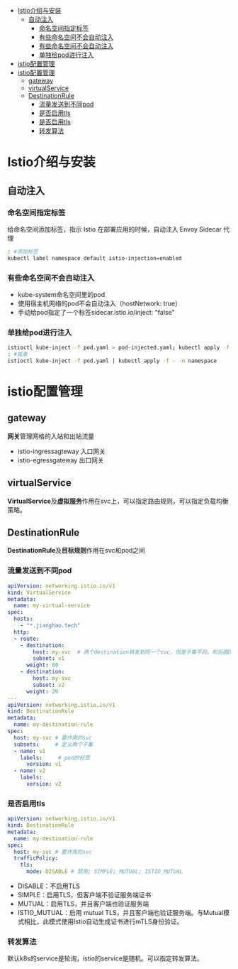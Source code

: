 <!-- TOC -->

- [Istio介绍与安装](#istio介绍与安装)
    - [自动注入](#自动注入)
        - [命名空间指定标签](#命名空间指定标签)
        - [有些命名空间不会自动注入](#有些命名空间不会自动注入)
        - [有些命名空间不会自动注入](#有些命名空间不会自动注入)
        - [单独给pod进行注入](#单独给pod进行注入)
- [istio配置管理](#istio配置管理)
- [istio配置管理](#istio配置管理)
    - [gateway](#gateway)
    - [virtualService](#virtualservice)
    - [DestinationRule](#destinationrule)
        - [流量发送到不同pod](#流量发送到不同pod)
        - [是否启用tls](#是否启用tls)
        - [是否启用tls](#是否启用tls)
        - [转发算法](#转发算法)

<!-- /TOC -->
# Istio介绍与安装
## 自动注入
### 命名空间指定标签
给命名空间添加标签，指示 Istio 在部署应用的时候，自动注入 Envoy Sidecar 代理
```bash
: #添加标签
kubectl label namespace default istio-injection=enabled
```
### 有些命名空间不会自动注入
+ kube-system命名空间里的pod
+ 使用宿主机网络的pod不会自动注入（hostNetwork: true）
+ 手动给pod指定了一个标签sidecar.istio.io/inject: "false"

### 单独给pod进行注入
```bash
istioctl kube-inject -f pod.yaml > pod-injected.yaml; kubectl apply -f pod-injected.yaml
: #或者
istioctl kube-inject -f pod.yaml | kubectl apply -f - -n namespace
```
# istio配置管理
## gateway
**网关**管理网格的入站和出站流量
+ istio-ingressagteway 入口网关
+ istio-egressgateway 出口网关
## virtualService
**VirtualService**及**虚拟服务**作用在svc上，可以指定路由规则，可以指定负载均衡策略。
## DestinationRule
**DestinationRule**及**目标规则**作用在svc和pod之间
### 流量发送到不同pod
```yaml
apiVersion: networking.istio.io/v1
kind: VirtualService
metadata:
  name: my-virtual-service
spec:
  hosts:
    - "*.jianghao.tech"
  http:
  - route:
    - destination:
        host: my-svc  # 两个destination转发到同一个svc，但是子集不同。和后面DR配置的子集对应
        subset: v1
      weight: 80
    - destination:
        host: my-svc
        subset: v2
      weight: 20
---
apiVersion: networking.istio.io/v1
kind: DestinationRule
metadata:
  name: my-destination-rule
spec:
  host: my-svc # 要作用的svc
  subsets:     # 定义两个子集
  - name: v1
    labels:     # pod的标签
      version: v1
  - name: v2
    labels:
      version: v2
```
### 是否启用tls
```yaml
apiVersion: networking.istio.io/v1
kind: DestinationRule
metadata:
  name: my-destination-rule
spec:
  host: my-svc # 要作用的svc
  trafficPolicy:
    tls:
      mode: DISABLE # 禁用; SIMPLE; MUTUAL; ISTIO_MUTUAL
```
+ DISABLE：不启用TLS
+ SIMPLE：启用TLS，但客户端不验证服务端证书
+ MUTUAL：启用TLS，并且客户端也验证服务端
+ ISTIO_MUTUAL：启用 mutual TLS，并且客户端也验证服务端。与Mutual模式相比，此模式使用Istio自动生成证书进行mTLS身份验证。

### 转发算法
默认k8s的service是轮询，istio的service是随机。可以指定转发算法。
